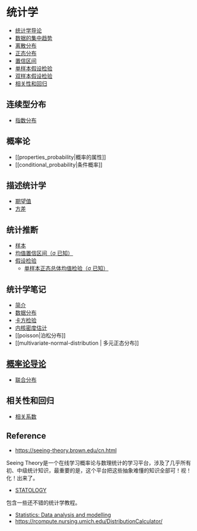 # 统计学

- [统计学导论](./intro/stat_intro.md)
- [数据的集中趋势](./descriptive/central.md)
- [离散分布](./distribution/discrete_distribution.md)
- [正态分布](./distribution/normal.md)
- [置信区间](./confidence_interval/_confidence_interval.md)
- [单样本假设检验](./hypothesis_test/test_one.md)
- [双样本假设检验](./hypothesis_test/test_two.md)
- [相关性和回归](./correlation/correlation_regression.md)


## 连续型分布

- [指数分布](./distribution/exponential.md)

## 概率论

- [[properties_probability|概率的属性]]
- [[conditional_probability|条件概率]]

## 描述统计学

- [期望值](expectation.md)
- [方差](variance.md)

## 统计推断

- [样本](./sample_distribution/sample.md)
- [均值置信区间（σ 已知）](./confidence_interval/mean_with_sigma.md)
- [假设检验](./hypothesis_test/test_intro.md)
  - [单样本正态总体均值检验（σ 已知）](./hypothesis_test/test_mean_with_sigma.md)

## 统计学笔记

- [简介](math/statistics/1_intro.md)
- [数据分布](_distribution.md)
- [卡方检验](chi_square.md)
- [内核密度估计](kernel_density_estimation.md)
- [[poisson|泊松分布]]
- [[multivariate-normal-distribution | 多元正态分布]]

## [**概率论导论**](https://online.stat.psu.edu/stat414/)

- [联合分布](_bivariate_distribution.md)

## 相关性和回归

- [相关系数](./bivariate_distribution/2_correlation_coefficient.md)

## Reference

- https://seeing-theory.brown.edu/cn.html

Seeing Theory是一个在线学习概率论与数理统计的学习平台，涉及了几乎所有初、中级统计知识，最重要的是，这个平台把这些抽象难懂的知识全部可！视！化！出来了。

- [STATOLOGY](https://www.statology.org/about/)

包含一些还不错的统计学教程。

- [Statistics: Data analysis and modelling](https://mspeekenbrink.github.io/sdam-book/index.html)
- https://rcompute.nursing.umich.edu/DistributionCalculator/